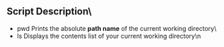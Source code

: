 ## Script Description\

 * pwd    Prints the absolute **path name** of the current working directory\
 * ls     Displays the contents list of your current working directory\n 